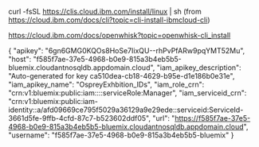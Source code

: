 curl -fsSL https://clis.cloud.ibm.com/install/linux | sh
(from https://cloud.ibm.com/docs/cli?topic=cli-install-ibmcloud-cli)


https://cloud.ibm.com/docs/openwhisk?topic=openwhisk-cli_install


{
  "apikey": "6gn6GMG0KQOs8HoSe7IixQU--rhPvPfARw9pqYMT52Mu",
  "host": "f585f7ae-37e5-4968-b0e9-815a3b4eb5b5-bluemix.cloudantnosqldb.appdomain.cloud",
  "iam_apikey_description": "Auto-generated for key ca510dea-cb18-4629-b95e-d1e186b0e31e",
  "iam_apikey_name": "OspreyExhbition_IDs",
  "iam_role_crn": "crn:v1:bluemix:public:iam::::serviceRole:Manager",
  "iam_serviceid_crn": "crn:v1:bluemix:public:iam-identity::a/afd09669ce795f5029a36129a9e29ede::serviceid:ServiceId-3661d5fe-9ffb-4cfd-87c7-b523602ddf05",
  "url": "https://f585f7ae-37e5-4968-b0e9-815a3b4eb5b5-bluemix.cloudantnosqldb.appdomain.cloud",
  "username": "f585f7ae-37e5-4968-b0e9-815a3b4eb5b5-bluemix"
}